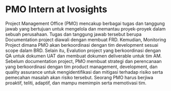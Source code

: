 # PMO Intern at Ivosights
Project Management Office (PMO) mencakup berbagai tugas dan tanggung jawab yang bertujuan untuk mengelola dan memantau proyek-proyek dalam sebuah perusahaan. Tugas dan tanggung jawab tersebut berupa Documentation project diawali dengan membuat FRD. Kemudian, Monitoring Project dimana PMO akan berkoordinasi dengan tim development sesuai scope dalam BRD. Selain itu, Evalution project yang berkoordinasi dengan QA untuk dokumen UAT dan membuat dokumen deliverable untuk tim AM. Sebelum documentation project, PMO membuat strategi dan perencanaan yang berkoordinasi dengan tim product management, development, dan quality assurance untuk mengidentifikasi dan mitigasi terhadap risiko serta pemecahan masalah akan risiko tersebut. Seorang PMO harus berjiwa proaktif, teliti, adaptif, dan mampu memimpin serta memotivasi tim.
